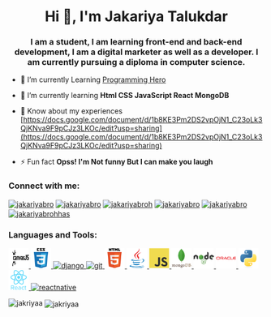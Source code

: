 <h1 align="center">Hi 👋, I'm Jakariya Talukdar</h1>
<h3 align="center">I am a student, I am learning front-end and back-end development, I am a digital marketer as well as a developer. I am currently pursuing a diploma in computer science.</h3>

- 🔭 I’m currently Learning [Programming Hero](https://www.programming-hero.com/)

- 🌱 I’m currently learning **Html CSS JavaScript React MongoDB**

- 📄 Know about my experiences [https://docs.google.com/document/d/1b8KE3Pm2DS2vpOjN1_C23oLk3QjKNva9F9pCJz3LKOc/edit?usp=sharing](https://docs.google.com/document/d/1b8KE3Pm2DS2vpOjN1_C23oLk3QjKNva9F9pCJz3LKOc/edit?usp=sharing)

- ⚡ Fun fact **Opss! I'm Not funny But I can make you laugh**

<h3 align="left">Connect with me:</h3>
<p align="left">
<a href="https://twitter.com/jakariyabro" target="blank"><img align="center" src="https://raw.githubusercontent.com/rahuldkjain/github-profile-readme-generator/master/src/images/icons/Social/twitter.svg" alt="jakariyabro" height="30" width="40" /></a>
<a href="https://linkedin.com/in/jakariyabro" target="blank"><img align="center" src="https://raw.githubusercontent.com/rahuldkjain/github-profile-readme-generator/master/src/images/icons/Social/linked-in-alt.svg" alt="jakariyabro" height="30" width="40" /></a>
<a href="https://fb.com/jakariyabroh" target="blank"><img align="center" src="https://raw.githubusercontent.com/rahuldkjain/github-profile-readme-generator/master/src/images/icons/Social/facebook.svg" alt="jakariyabroh" height="30" width="40" /></a>
<a href="https://instagram.com/jakariyabro" target="blank"><img align="center" src="https://raw.githubusercontent.com/rahuldkjain/github-profile-readme-generator/master/src/images/icons/Social/instagram.svg" alt="jakariyabro" height="30" width="40" /></a>
<a href="https://www.behance.net/jakariyabro" target="blank"><img align="center" src="https://raw.githubusercontent.com/rahuldkjain/github-profile-readme-generator/master/src/images/icons/Social/behance.svg" alt="jakariyabro" height="30" width="40" /></a>
<a href="https://www.youtube.com/c/jakariyabrohhas" target="blank"><img align="center" src="https://raw.githubusercontent.com/rahuldkjain/github-profile-readme-generator/master/src/images/icons/Social/youtube.svg" alt="jakariyabrohhas" height="30" width="40" /></a>
</p>

<h3 align="left">Languages and Tools:</h3>
<p align="left"> <a href="https://canvasjs.com" target="_blank" rel="noreferrer"> <img src="https://raw.githubusercontent.com/Hardik0307/Hardik0307/master/assets/canvasjs-charts.svg" alt="canvasjs" width="40" height="40"/> </a> <a href="https://www.w3schools.com/css/" target="_blank" rel="noreferrer"> <img src="https://raw.githubusercontent.com/devicons/devicon/master/icons/css3/css3-original-wordmark.svg" alt="css3" width="40" height="40"/> </a> <a href="https://www.djangoproject.com/" target="_blank" rel="noreferrer"> <img src="https://cdn.worldvectorlogo.com/logos/django.svg" alt="django" width="40" height="40"/> </a> <a href="https://git-scm.com/" target="_blank" rel="noreferrer"> <img src="https://www.vectorlogo.zone/logos/git-scm/git-scm-icon.svg" alt="git" width="40" height="40"/> </a> <a href="https://www.w3.org/html/" target="_blank" rel="noreferrer"> <img src="https://raw.githubusercontent.com/devicons/devicon/master/icons/html5/html5-original-wordmark.svg" alt="html5" width="40" height="40"/> </a> <a href="https://www.java.com" target="_blank" rel="noreferrer"> <img src="https://raw.githubusercontent.com/devicons/devicon/master/icons/java/java-original.svg" alt="java" width="40" height="40"/> </a> <a href="https://developer.mozilla.org/en-US/docs/Web/JavaScript" target="_blank" rel="noreferrer"> <img src="https://raw.githubusercontent.com/devicons/devicon/master/icons/javascript/javascript-original.svg" alt="javascript" width="40" height="40"/> </a> <a href="https://www.mongodb.com/" target="_blank" rel="noreferrer"> <img src="https://raw.githubusercontent.com/devicons/devicon/master/icons/mongodb/mongodb-original-wordmark.svg" alt="mongodb" width="40" height="40"/> </a> <a href="https://nodejs.org" target="_blank" rel="noreferrer"> <img src="https://raw.githubusercontent.com/devicons/devicon/master/icons/nodejs/nodejs-original-wordmark.svg" alt="nodejs" width="40" height="40"/> </a> <a href="https://www.oracle.com/" target="_blank" rel="noreferrer"> <img src="https://raw.githubusercontent.com/devicons/devicon/master/icons/oracle/oracle-original.svg" alt="oracle" width="40" height="40"/> </a> <a href="https://www.python.org" target="_blank" rel="noreferrer"> <img src="https://raw.githubusercontent.com/devicons/devicon/master/icons/python/python-original.svg" alt="python" width="40" height="40"/> </a> <a href="https://reactjs.org/" target="_blank" rel="noreferrer"> <img src="https://raw.githubusercontent.com/devicons/devicon/master/icons/react/react-original-wordmark.svg" alt="react" width="40" height="40"/> </a> <a href="https://reactnative.dev/" target="_blank" rel="noreferrer"> <img src="https://reactnative.dev/img/header_logo.svg" alt="reactnative" width="40" height="40"/> </a> </p>

<p><img align="left" src="https://github-readme-stats.vercel.app/api/top-langs?username=jakriyaa&show_icons=true&locale=en&layout=compact" alt="jakriyaa" /></p>

<p>&nbsp;<img align="center" src="https://github-readme-stats.vercel.app/api?username=jakriyaa&show_icons=true&locale=en" alt="jakriyaa" /></p>
